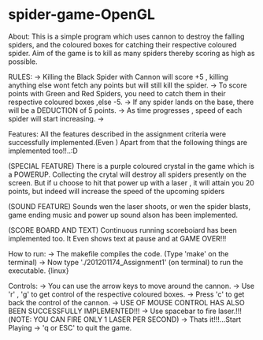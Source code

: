 # spider-game-OpenGL
About:
This is a simple program which uses cannon to destroy the falling spiders, and the coloured boxes for catching their 
respective coloured spider.
Aim of the game is to kill as many spiders thereby scoring as high as possible.

RULES:
-> Killing the Black Spider with Cannon will score +5 , killing anything else wont fetch any points but
   will still kill the spider.
-> To score points with Green and Red Spiders, you need to catch them in their respective coloured boxes ,else -5.
-> If any spider lands on the base, there will be a DEDUCTION of 5 points.
-> As time progresses , speed of each spider will start increasing.
-> 

Features:
All the features described in the assignment criteria were successfully implemented.(Even )
Apart from that the following things are implemented too!!..:D

 (SPECIAL FEATURE) 
 	There is a purple coloured crystal in the game which is a POWERUP.
 	Collecting the crytal will destroy all spiders presently on the screen.
 	But if u choose to hit that power up with a laser , it will attain you 20 points, but indeed will increase the speed of the upcoming spiders

 (SOUND FEATURE)
 	Sounds wen the laser shoots, or wen the spider blasts, game ending music and power up sound alson has been implemented.

 (SCORE BOARD AND TEXT)
 	Continuous running scoreboiard has been implemented too. It Even shows text at pause and at GAME OVER!!!		



How to run:
-> The makefile compiles the code. (Type 'make' on the terminal)
-> Now type './201201174_Assignment1' (on terminal) to run the executable. {linux}

Controls:
-> You can use the arrow keys to move around the cannon.
-> Use 'r' , 'g' to get control of the respective coloured boxes.
-> Press 'c' to get back the control of the cannon.
-> USE OF MOUSE CONTROL HAS ALSO BEEN SUCCESSFULLY IMPLEMENTED!!!
-> Use spacebar to fire laser.!!!(NOTE: YOU CAN FIRE ONLY 1 LASER PER SECOND)
-> Thats it!!!...Start Playing
-> 'q or ESC' to quit the game.
